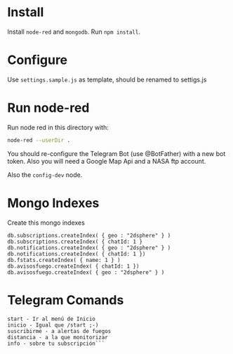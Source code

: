 # Install #

Install `node-red` and `mongodb`. Run `npm install`.

# Configure #

Use `settings.sample.js` as template, should be renamed to settigs.js

# Run node-red #

Run node red in this directory with:

```bash
node-red --userDir .
```
You should re-configure the Telegram Bot (use @BotFather) with a new bot token. Also you will need a Google Map Api and a NASA ftp account.

Also the `config-dev` node.

# Mongo Indexes #

Create this mongo indexes
```mongodb
db.subscriptions.createIndex( { geo : "2dsphere" } )
db.subscriptions.createIndex( { chatId: 1 }
db.notifications.createIndex( { geo : "2dsphere" } )
db.notifications.createIndex( { chatId: 1 })
db.fstats.createIndex( { name: 1 } )
db.avisosfuego.createIndex( { chatId: 1 })
db.avisosfuego.createIndex( { geo : "2dsphere" } )
```

# Telegram Comands #

```
start - Ir al menú de Inicio
inicio - Igual que /start ;-)
suscribirme - a alertas de fuegos
distancia - a la que monitorizar
info - sobre tu subscripción```
